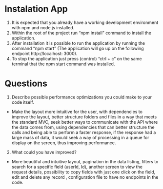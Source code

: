 # Instalation App

1. It is expected that you already have a working development environment with npm and node.js installed.
2. Within the root of the project run “npm install” command to install the application.
3. After installation it is possible to run the application by running the command “npm start” (The application will go up on the following endpoint http://localhost: 3000).
4. To stop the application just press (control) “ctrl + c” on the same terminal that the npm start command was installed.


# Questions

1. Describe possible performance optimizations you could make to your
code itself.
- Make the layout more intuitive for the user, with dependencies to improve the layout, better structure folders and files in a way that meets the standard MVC, seek better ways to communicate with the API where the data comes from, using dependencies that can better structure the calls and being able to perform a faster response, if the response had a large mass of data, it would seek a way of processing in a queue for display on the screen, thus improving performance.

2. What could you have improved?
- More beautiful and intuitive layout, pagination in the data listing, filters to search for a specific field (userId, Id), another screen to view the request details, possibility to copy fields with just one click on the field, edit and delete any record , configuration file to have no endpoints in the code.